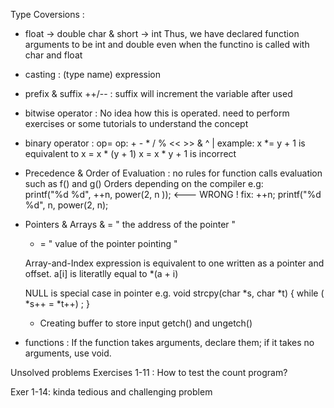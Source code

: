 Type Coversions : 
- float -> double 
  char & short -> int 
    Thus, we have declared function arguments to be int and double 
      even when the functino is called with char and float 

- casting : (type name) expression

- prefix & suffix ++/-- : suffix will increment the variable after used 

- bitwise operator : No idea how this is operated.
 need to perform exercises or some tutorials to understand the concept 

- binary operator : op=
    op: + - * / % << >> & ^ | 
      example: 
          x *= y + 1 is equivalent to x = x * (y + 1)
          x = x * y + 1 is incorrect 
- Precedence & Order of Evaluation : 
    no rules for function calls evaluation such as f() and g()
    Orders depending on the compiler
      e.g:  
        printf("%d %d", ++n, power(2, n )); <--- WRONG ! 
      fix: 
        ++n;
        printf("%d %d", n, power(2, n);

- Pointers & Arrays
  & = " the address of the pointer "
  * = " value of the pointer pointing "

  Array-and-Index expression is equivalent to one written as a pointer and offset. 
  a[i] is literatlly equal to *(a + i)

  NULL is special case in pointer 
  e.g. 
    void strcpy(char *s, char *t) {
      while ( *s++ = *t++) 
        ;
    }
  
  - Creating buffer to store input
    getch() and ungetch()

- functions :
If the function takes arguments, declare them; if it takes no arguments, use void.  




Unsolved problems 
Exercises 1-11 : How to test the count program? 

Exer 1-14: kinda tedious and challenging problem
